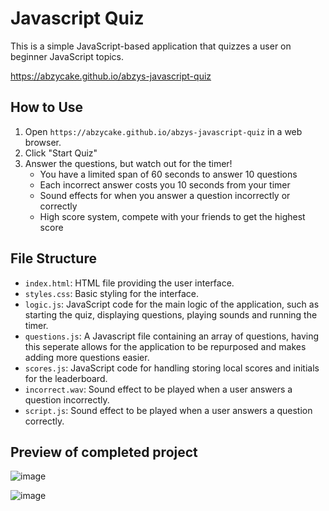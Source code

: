 # Javascript Quiz

This is a simple JavaScript-based application that quizzes a user on beginner JavaScript topics.

https://abzycake.github.io/abzys-javascript-quiz

## How to Use

1. Open `https://abzycake.github.io/abzys-javascript-quiz` in a web browser.
2. Click "Start Quiz"
3. Answer the questions, but watch out for the timer!
   - You have a limited span of 60 seconds to answer 10 questions
   - Each incorrect answer costs you 10 seconds from your timer
   - Sound effects for when you answer a question incorrectly or correctly
   - High score system, compete with your friends to get the highest score

## File Structure

- `index.html`: HTML file providing the user interface.
- `styles.css`: Basic styling for the interface.
- `logic.js`: JavaScript code for the main logic of the application, such as starting the quiz, displaying questions, playing sounds and running the timer.
- `questions.js`: A Javascript file containing an array of questions, having this seperate allows for the application to be repurposed and makes adding more questions easier.
- `scores.js`: JavaScript code for handling storing local scores and initials for the leaderboard.
- `incorrect.wav`: Sound effect to be played when a user answers a question incorrectly.
- `script.js`: Sound effect to be played when a user answers a question correctly.

## Preview of completed project

![image](https://github.com/abzycake/abzys-javascript-quiz/assets/53773585/23d90929-ffad-4103-ac8c-21d7774b45ed)

![image](https://github.com/abzycake/abzys-javascript-quiz/assets/53773585/7df59138-a087-4617-9eed-640782475fc8)
